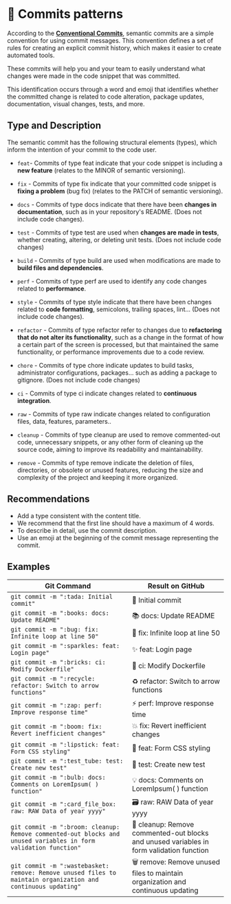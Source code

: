 # 📜 Commits patterns

According to the **[Conventional Commits](https://www.conventionalcommits.org/en/v1.0.0/)**, semantic commits are a simple convention for using commit messages. This convention defines a set of rules for creating an explicit commit history, which makes it easier to create automated tools.

These commits will help you and your team to easily understand what changes were made in the code snippet that was committed.

This identification occurs through a word and emoji that identifies whether the committed change is related to code alteration, package updates, documentation, visual changes, tests, and more.

## Type and Description

The semantic commit has the following structural elements (types), which inform the intention of your commit to the code user.

- `feat`- Commits of type feat indicate that your code snippet is including a **new feature** (relates to the MINOR of semantic versioning).

- `fix` - Commits of type fix indicate that your committed code snippet is **fixing a problem** (bug fix) (relates to the PATCH of semantic versioning).

- `docs` - Commits of type docs indicate that there have been **changes in documentation**, such as in your repository's README. (Does not include code changes).

- `test` - Commits of type test are used when **changes are made in tests**, whether creating, altering, or deleting unit tests. (Does not include code changes)

- `build` - Commits of type build are used when modifications are made to **build files and dependencies**.

- `perf` - Commits of type perf are used to identify any code changes related to **performance**.

- `style` - Commits of type style indicate that there have been changes related to **code formatting**, semicolons, trailing spaces, lint... (Does not include code changes).

- `refactor` - Commits of type refactor refer to changes due to **refactoring that do not alter its functionality**, such as a change in the format of how a certain part of the screen is processed, but that maintained the same functionality, or performance improvements due to a code review.

- `chore` - Commits of type chore indicate updates to build tasks, administrator configurations, packages... such as adding a package to gitignore. (Does not include code changes)

- `ci` - Commits of type ci indicate changes related to **continuous integration**.

- `raw` - Commits of type raw indicate changes related to configuration files, data, features, parameters..

- `cleanup` - Commits of type cleanup are used to remove commented-out code, unnecessary snippets, or any other form of cleaning up the source code, aiming to improve its readability and maintainability.

- `remove` - Commits of type remove indicate the deletion of files, directories, or obsolete or unused features, reducing the size and complexity of the project and keeping it more organized.

## Recommendations

- Add a type consistent with the content title.
- We recommend that the first line should have a maximum of 4 words.
- To describe in detail, use the commit description.
- Use an emoji at the beginning of the commit message representing the commit.

## Examples

<table>
  <thead>
    <tr>
      <th>Git Command</th>
      <th>Result on GitHub</th>
    </tr>
  </thead>
 <tbody>
    <tr>
      <td>
        <code>git commit -m ":tada: Initial commit"</code>
      </td>
      <td>🎉 Initial commit</td>
    </tr>
    <tr>
      <td>
        <code>git commit -m ":books: docs: Update README"</code>
      </td>
      <td>📚 docs: Update README</td>
    </tr>
    <tr>
      <td>
        <code>git commit -m ":bug: fix: Infinite loop at line 50"</code>
      </td>
      <td>🐛 fix: Infinite loop at line 50</td>
    </tr>
    <tr>
      <td>
        <code>git commit -m ":sparkles: feat: Login page"</code>
      </td>
      <td>✨ feat: Login page</td>
    </tr>
    <tr>
      <td>
        <code>git commit -m ":bricks: ci: Modify Dockerfile"</code>
      </td>
      <td>🧱 ci: Modify Dockerfile</td>
    </tr>
    <tr>
      <td>
        <code>git commit -m ":recycle: refactor: Switch to arrow functions"</code>
      </td>
      <td>♻️ refactor: Switch to arrow functions</td>
    </tr>
    <tr>
      <td>
        <code>git commit -m ":zap: perf: Improve response time"</code>
      </td>
      <td>⚡ perf: Improve response time</td>
    </tr>
    <tr>
      <td>
        <code>git commit -m ":boom: fix: Revert inefficient changes"</code>
      </td>
      <td>💥 fix: Revert inefficient changes</td>
    </tr>
    <tr>
      <td>
        <code>git commit -m ":lipstick: feat: Form CSS styling"</code>
      </td>
      <td>💄 feat: Form CSS styling</td>
    </tr>
    <tr>
      <td>
        <code>git commit -m ":test_tube: test: Create new test"</code>
      </td>
      <td>🧪 test: Create new test</td>
    </tr>
    <tr>
      <td>
        <code>git commit -m ":bulb: docs: Comments on LoremIpsum( ) function"</code>
      </td>
      <td>💡 docs: Comments on LoremIpsum( ) function</td>
    </tr>
    <tr>
      <td>
        <code>git commit -m ":card_file_box: raw: RAW Data of year yyyy"</code>
      </td>
      <td>🗃️ raw: RAW Data of year yyyy</td>
    </tr>
    <tr>
      <td>
        <code>git commit -m ":broom: cleanup: Remove commented-out blocks and unused variables in form validation function"</code>
      </td>
      <td>🧹 cleanup: Remove commented-out blocks and unused variables in form validation function</td>
    </tr>
    <tr>
      <td>
        <code>git commit -m ":wastebasket: remove: Remove unused files to maintain organization and continuous updating"</code>
      </td>
      <td>🗑️ remove: Remove unused files to maintain organization and continuous updating</td>
    </tr>
  </tbody>
</table>
